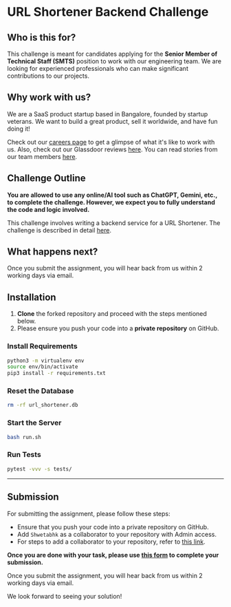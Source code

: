 # URL Shortener Backend Challenge

## Who is this for?

This challenge is meant for candidates applying for the **Senior Member of Technical Staff (SMTS)** position to work with our engineering team. We are looking for experienced professionals who can make significant contributions to our projects.

## Why work with us?

We are a SaaS product startup based in Bangalore, founded by startup veterans. We want to build a great product, sell it worldwide, and have fun doing it!

Check out our [careers page](https://careers.fylehq.com/) to get a glimpse of what it's like to work with us. Also, check out our Glassdoor reviews [here](https://www.glassdoor.co.in/Reviews/Fyle-Reviews-E1723235.htm). You can read stories from our team members [here](https://stories.fylehq.com/).

## Challenge Outline

**You are allowed to use any online/AI tool such as ChatGPT, Gemini, etc., to complete the challenge. However, we expect you to fully understand the code and logic involved.**

This challenge involves writing a backend service for a URL Shortener. The challenge is described in detail [here](./Application.md).

## What happens next?

Once you submit the assignment, you will hear back from us within 2 working days via email.

## Installation

1. **Clone** the forked repository and proceed with the steps mentioned below.
2. Please ensure you push your code into a **private repository** on GitHub.

### Install Requirements

```bash
python3 -m virtualenv env
source env/bin/activate
pip3 install -r requirements.txt
```

### Reset the Database

```bash
rm -rf url_shortener.db
```

### Start the Server

```bash
bash run.sh
```

### Run Tests

```bash
pytest -vvv -s tests/
```

---

## Submission

For submitting the assignment, please follow these steps:

* Ensure that you push your code into a private repository on GitHub.
* Add `Shwetabhk` as a collaborator to your repository with Admin access.
* For steps to add a collaborator to your repository, refer to [this link](https://docs.github.com/en/account-and-profile/setting-up-and-managing-your-personal-account-on-github/managing-access-to-your-personal-repositories/inviting-collaborators-to-a-personal-repository).

**Once you are done with your task, please use [this form](https://forms.gle/khbqTVLnMtbiQZTp6) to complete your submission.**

Once you submit the assignment, you will hear back from us within 2 working days via email.

We look forward to seeing your solution!
